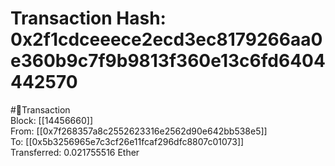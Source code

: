 
Transaction Hash: 0x2f1cdceeece2ecd3ec8179266aa0e360b9c7f9b9813f360e13c6fd6404442570
====================================================================================
  
#💸Transaction  
Block: [[14456660]]  
From: [[0x7f268357a8c2552623316e2562d90e642bb538e5]]  
To: [[0x5b3256965e7c3cf26e11fcaf296dfc8807c01073]]  
Transferred: 0.021755516 Ether